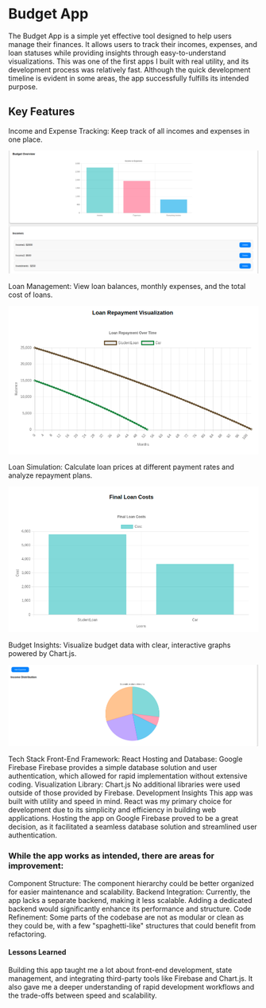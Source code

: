 # Budget App

The Budget App is a simple yet effective tool designed to help users manage their finances. It allows users to track their incomes, expenses, and loan statuses while providing insights through easy-to-understand visualizations. This was one of the first apps I built with real utility, and its development process was relatively fast. Although the quick development timeline is evident in some areas, the app successfully fulfills its intended purpose.

## Key Features
Income and Expense Tracking: Keep track of all incomes and expenses in one place.

![Budget Overview](images/budgetOverview.png)

Loan Management: View loan balances, monthly expenses, and the total cost of loans.

![Loan payment](images/loanPayment.png)

Loan Simulation: Calculate loan prices at different payment rates and analyze repayment plans.

![Loan cost](images/finalCost.png)

Budget Insights: Visualize budget data with clear, interactive graphs powered by Chart.js.

![Budget distribution](images/incomeDistribution.png)

Tech Stack
Front-End Framework: React
Hosting and Database: Google Firebase
Firebase provides a simple database solution and user authentication, which allowed for rapid implementation without extensive coding.
Visualization Library: Chart.js
No additional libraries were used outside of those provided by Firebase.
Development Insights
This app was built with utility and speed in mind. React was my primary choice for development due to its simplicity and efficiency in building web applications. Hosting the app on Google Firebase proved to be a great decision, as it facilitated a seamless database solution and streamlined user authentication.

### While the app works as intended, there are areas for improvement:

Component Structure: The component hierarchy could be better organized for easier maintenance and scalability.
Backend Integration: Currently, the app lacks a separate backend, making it less scalable. Adding a dedicated backend would significantly enhance its performance and structure.
Code Refinement: Some parts of the codebase are not as modular or clean as they could be, with a few "spaghetti-like" structures that could benefit from refactoring.


#### Lessons Learned
Building this app taught me a lot about front-end development, state management, and integrating third-party tools like Firebase and Chart.js. It also gave me a deeper understanding of rapid development workflows and the trade-offs between speed and scalability.
